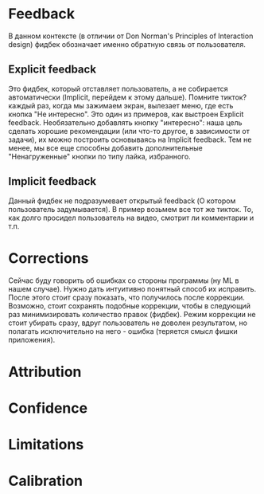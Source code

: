 # Feedback

В данном контексте (в отличии от Don Norman's Principles of Interaction design) фидбек обозначает именно обратную связь от пользователя.
## Explicit feedback

Это фидбек, который отставляет пользователь, а не собирается автоматически (Implicit, перейдем к этому дальше). Помните тикток? каждый раз, когда мы зажимаем экран, вылезает меню, где есть кнопка "Не интересно". Это один из примеров, как выстроен Explicit feedback. Необязательно добавлять кнопку "интересно": наша цель сделать хорошие рекомендации (или что-то другое, в зависимости от задачи), их можно построить основываясь на Implicit feedback. Тем не менее, мы все еще способны добавить дополнительные "Ненагруженные" кнопки по типу лайка, избранного. 

## Implicit feedback

Данный фидбек не подразумевает открытый feedback (О котором пользователь задумывается). В пример возьмем все тот же тикток. То, как долго просидел пользователь на видео, смотрит ли комментарии и т.п.

# Corrections

Сейчас буду говорить об ошибках со стороны программы (ну ML в нашем случае). Нужно дать интуитивно понятный способ их исправить. После этого стоит сразу показать, что получилось после коррекции. Возможно, стоит сохранять подобные коррекции, чтобы в следующий раз минимизировать количество правок (фидбек). Режим коррекции не стоит убирать сразу, вдруг пользователь не доволен результатом, но полагать исключительно на него - ошибка (теряется смысл фишки приложения).

# Attribution

# Confidence

# Limitations

# Calibration